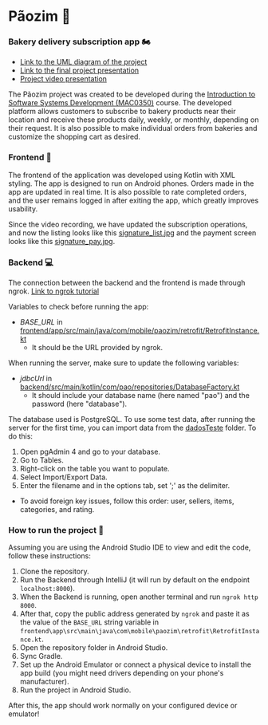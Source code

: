 # Pãozim 🍞

### Bakery delivery subscription app 🏍️

- [Link to the UML diagram of the project](https://drive.google.com/drive/folders/1_JOy5EMATv9zNfBw88P1nsH5qACJKgTH?usp=sharing)
- [Link to the final project presentation](https://www.canva.com/design/DAGFMoHj2k4/reFSWZl9gewFk_NkRBdPlQ/edit?utm_content=DAGFMoHj2k4&utm_campaign=designshare&utm_medium=link2&utm_source=sharebutton)
- [Project video presentation](https://youtu.be/7qgEI3Ispd8)

The Pãozim project was created to be developed during the [Introduction to Software Systems Development (MAC0350)](https://uspdigital.usp.br/jupiterweb/obterDisciplina?sgldis=MAC0350) course. The developed platform allows customers to subscribe to bakery products near their location and receive these products daily, weekly, or monthly, depending on their request. It is also possible to make individual orders from bakeries and customize the shopping cart as desired.

### Frontend 📲

The frontend of the application was developed using Kotlin with XML styling. The app is designed to run on Android phones. Orders made in the app are updated in real time. It is also possible to rate completed orders, and the user remains logged in after exiting the app, which greatly improves usability.

Since the video recording, we have updated the subscription operations, and now the listing looks like this [signature_list.jpg](signature_list.jpg) and the payment screen looks like this [signature_pay.jpg](signature_pay.jpg).

### Backend 💻

The connection between the backend and the frontend is made through ngrok. [Link to ngrok tutorial](https://medium.com/desenvolvendo-com-paixao/ngrok-do-localhost-para-o-mundo-5445ad08419)

Variables to check before running the app:
- <i>BASE_URL</i> in [frontend/app/src/main/java/com/mobile/paozim/retrofit/RetrofitInstance.kt](frontend/app/src/main/java/com/mobile/paozim/retrofit/RetrofitInstance.kt)
  - It should be the URL provided by ngrok.

When running the server, make sure to update the following variables:
- <i>jdbcUrl</i> in [backend/src/main/kotlin/com/pao/repositories/DatabaseFactory.kt](backend/src/main/kotlin/com/pao/repositories/DatabaseFactory.kt)
  - It should include your database name (here named "pao") and the password (here "database").

The database used is PostgreSQL.
To use some test data, after running the server for the first time, you can import data from the [dadosTeste](dadosTeste) folder. To do this:

1. Open pgAdmin 4 and go to your database.
2. Go to Tables.
3. Right-click on the table you want to populate.
4. Select Import/Export Data.
5. Enter the filename and in the options tab, set ';' as the delimiter.
   
- To avoid foreign key issues, follow this order: user, sellers, items, categories, and rating.

### How to run the project 🚨

Assuming you are using the Android Studio IDE to view and edit the code, follow these instructions:

1. Clone the repository.
2. Run the Backend through IntelliJ (it will run by default on the endpoint `localhost:8000`).
3. When the Backend is running, open another terminal and run `ngrok http 8000`.
4. After that, copy the public address generated by `ngrok` and paste it as the value of the `BASE_URL` string variable in `frontend\app\src\main\java\com\mobile\paozim\retrofit\RetrofitInstance.kt`.
5. Open the repository folder in Android Studio.
6. Sync Gradle.
7. Set up the Android Emulator or connect a physical device to install the app build (you might need drivers depending on your phone's manufacturer).
8. Run the project in Android Studio.

After this, the app should work normally on your configured device or emulator!
